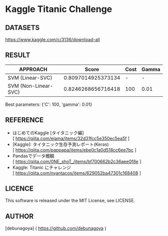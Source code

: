 # Kaggle Titanic Challenge

## DATASETS
https://www.kaggle.com/c/3136/download-all

## RESULT
| APPROACH             | Score              | Cost | Gamma |
| -------------------- | ------------------ | ---- | ----- |
| SVM (Linear-SVC)     | 0.8097014925373134 |   \- |   \-  |
| SVM (Non-Linear-SVC) | 0.8246268656716418 | 100  | 0.01  |

Best parameters: {'C': 100, 'gamma': 0.01}
## REFERENCE
- はじめてのKaggle [タイタニック編]  
[ https://qiita.com/ejama/items/32d31fcc5e350ec5ea5f ]
- [Kaggle]\: タイタニック生存予測レポート(Keras)  
[ https://qiita.com/pappapa/items/ebe0c1a0d518cc6ee7bc ]
- Pandasでデータ概観  
[ https://qiita.com/0NE_shoT_/items/bf700662b2c36aee0f8e ]
- Kaggle: Titanic にチャレンジ  
[ https://qiita.com/nyantacos/items/629052ba47301c168408 ]

## LICENCE
This software is released under the MIT License, see LICENSE.

## AUTHOR
[debunagoya] ( https://github.com/debunagoya )

